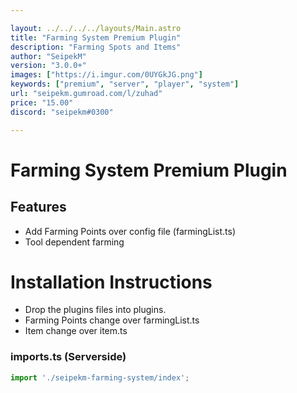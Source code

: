 ```yaml
---

layout: ../../../../layouts/Main.astro
title: "Farming System Premium Plugin"
description: "Farming Spots and Items"
author: "SeipekM"
version: "3.0.0+"
images: ["https://i.imgur.com/0UYGkJG.png"]
keywords: ["premium", "server", "player", "system"]
url: "seipekm.gumroad.com/l/zuhad"
price: "15.00"
discord: "seipekm#0300"

---
```


# Farming System Premium Plugin

## Features
- Add Farming Points over config file (farmingList.ts)
- Tool dependent farming

# Installation Instructions

- Drop the plugins files into plugins.
- Farming Points change over farmingList.ts
- Item change over item.ts

### imports.ts (Serverside)
```ts
import './seipekm-farming-system/index';
```